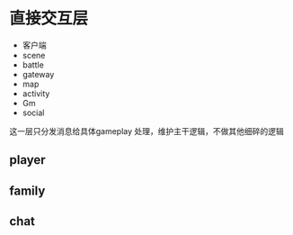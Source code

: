 # 直接交互层
 - 客户端
 - scene
 - battle
 - gateway
 - map
 - activity
 - Gm
 - social

这一层只分发消息给具体gameplay 处理，维护主干逻辑，不做其他细碎的逻辑



## player

## family

## chat

